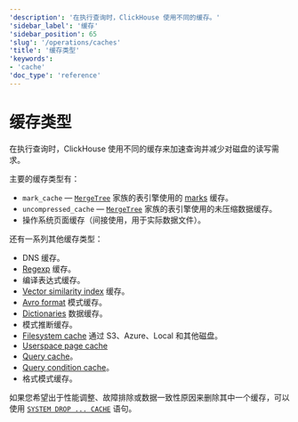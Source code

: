 ```yaml
---
'description': '在执行查询时，ClickHouse 使用不同的缓存。'
'sidebar_label': '缓存'
'sidebar_position': 65
'slug': '/operations/caches'
'title': '缓存类型'
'keywords':
- 'cache'
'doc_type': 'reference'
---
```



# 缓存类型

在执行查询时，ClickHouse 使用不同的缓存来加速查询并减少对磁盘的读写需求。

主要的缓存类型有：

- `mark_cache` — [`MergeTree`](../engines/table-engines/mergetree-family/mergetree.md) 家族的表引擎使用的 [marks](/development/architecture#merge-tree) 缓存。
- `uncompressed_cache` — [`MergeTree`](../engines/table-engines/mergetree-family/mergetree.md) 家族的表引擎使用的未压缩数据缓存。
- 操作系统页面缓存（间接使用，用于实际数据文件）。

还有一系列其他缓存类型：

- DNS 缓存。
- [Regexp](../interfaces/formats.md#data-format-regexp) 缓存。
- 编译表达式缓存。
- [Vector similarity index](../engines/table-engines/mergetree-family/annindexes.md) 缓存。
- [Avro format](../interfaces/formats.md#data-format-avro) 模式缓存。
- [Dictionaries](../sql-reference/dictionaries/index.md) 数据缓存。
- 模式推断缓存。
- [Filesystem cache](storing-data.md) 通过 S3、Azure、Local 和其他磁盘。
- [Userspace page cache](/operations/userspace-page-cache)
- [Query cache](query-cache.md)。
- [Query condition cache](query-condition-cache.md)。
- 格式模式缓存。

如果您希望出于性能调整、故障排除或数据一致性原因来删除其中一个缓存，可以使用 [`SYSTEM DROP ... CACHE`](../sql-reference/statements/system.md) 语句。
